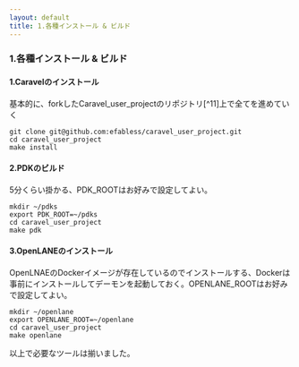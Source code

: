 ```yaml
---
layout: default
title: 1.各種インストール & ビルド
---
```

### 1.各種インストール & ビルド

#### 1.Caravelのインストール
基本的に、forkしたCaravel_user_projectのリポジトリ[^11]上で全てを進めていく
```shell
git clone git@github.com:efabless/caravel_user_project.git
cd caravel_user_project
make install
```

#### 2.PDKのビルド
5分くらい掛かる、PDK_ROOTはお好みで設定してよい。
```shell
mkdir ~/pdks
export PDK_ROOT=~/pdks
cd caravel_user_project
make pdk
```

#### 3.OpenLANEのインストール
OpenLNAEのDockerイメージが存在しているのでインストールする、Dockerは事前にインストールしてデーモンを起動しておく。OPENLANE_ROOTはお好みで設定してよい。

```shell
mkdir ~/openlane
export OPENLANE_ROOT=~/openlane
cd caravel_user_project
make openlane
```

以上で必要なツールは揃いました。
